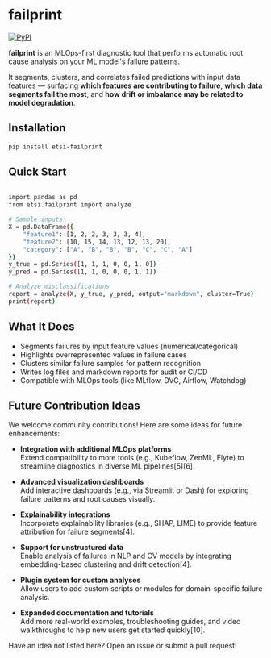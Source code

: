 # failprint

[![PyPI](https://img.shields.io/pypi/v/etsi-failprint.svg)](https://pypi.org/project/etsi-failprint/)


**failprint** is an MLOps-first diagnostic tool that performs automatic root cause analysis on your ML model's failure patterns.

It segments, clusters, and correlates failed predictions with input data features — surfacing **which features are contributing to failure**, **which data segments fail the most**, and **how drift or imbalance may be related to model degradation**.

##  Installation

```bash
pip install etsi-failprint
```

##  Quick Start

``` bash 

import pandas as pd
from etsi.failprint import analyze

# Sample inputs
X = pd.DataFrame({
    "feature1": [1, 2, 2, 3, 3, 3, 4],
    "feature2": [10, 15, 14, 13, 12, 13, 20],
    "category": ["A", "B", "B", "B", "C", "C", "A"]
})
y_true = pd.Series([1, 1, 1, 0, 0, 1, 0])
y_pred = pd.Series([1, 1, 0, 0, 0, 1, 1])

# Analyze misclassifications
report = analyze(X, y_true, y_pred, output="markdown", cluster=True)
print(report)

```

##  What It Does
- Segments failures by input feature values (numerical/categorical)
- Highlights overrepresented values in failure cases
- Clusters similar failure samples for pattern recognition
- Writes log files and markdown reports for audit or CI/CD
- Compatible with MLOps tools (like MLflow, DVC, Airflow, Watchdog)

## Future Contribution Ideas

We welcome community contributions! Here are some ideas for future enhancements:

- **Integration with additional MLOps platforms**  
  Extend compatibility to more tools (e.g., Kubeflow, ZenML, Flyte) to streamline diagnostics in diverse ML pipelines[5][6].

- **Advanced visualization dashboards**  
  Add interactive dashboards (e.g., via Streamlit or Dash) for exploring failure patterns and root causes visually.

- **Explainability integrations**  
  Incorporate explainability libraries (e.g., SHAP, LIME) to provide feature attribution for failure segments[4].

- **Support for unstructured data**  
  Enable analysis of failures in NLP and CV models by integrating embedding-based clustering and drift detection[4].

- **Plugin system for custom analyses**  
  Allow users to add custom scripts or modules for domain-specific failure analysis.

- **Expanded documentation and tutorials**  
  Add more real-world examples, troubleshooting guides, and video walkthroughs to help new users get started quickly[10].

Have an idea not listed here? Open an issue or submit a pull request!
